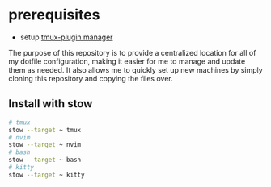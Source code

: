# prerequisites

- setup [tmux-plugin manager](https://github.com/tmux-plugins/tpm)

The purpose of this repository is to provide a centralized location for all of my dotfile configuration, making it easier for me to manage and update them as needed. It also allows me to quickly set up new machines by simply cloning this repository and copying the files over.

## Install with stow

```bash
# tmux
stow --target ~ tmux
# nvim
stow --target ~ nvim
# bash
stow --target ~ bash
# kitty
stow --target ~ kitty
```
